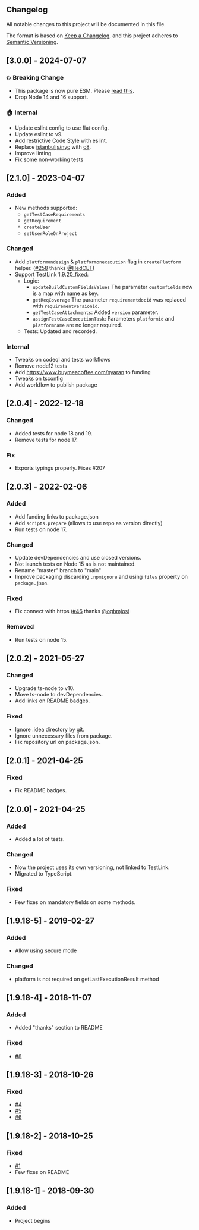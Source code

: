 ## Changelog
All notable changes to this project will be documented in this file.

The format is based on [Keep a Changelog](https://keepachangelog.com/en/1.0.0/), and this project adheres
to [Semantic Versioning](https://semver.org/spec/v2.0.0.html).

## [3.0.0] - 2024-07-07
### 💥 Breaking Change
* This package is now pure ESM. Please [read this](https://gist.github.com/sindresorhus/a39789f98801d908bbc7ff3ecc99d99c).
* Drop Node 14 and 16 support.

### 🏠 Internal
* Update eslint config to use flat config.
* Update eslint to v9.
* Add restrictive Code Style with eslint.
* Replace [istanbuljs/nyc](https://github.com/istanbuljs/nyc) with [c8](https://github.com/bcoe/c8).
* Improve linting
* Fix some non-working tests

## [2.1.0] - 2023-04-07
### Added
* New methods supported:
	* `getTestCaseRequirements`
	* `getRequirement`
	* `createUser`
	* `setUserRoleOnProject`
### Changed
* Add `platformondesign` & `platformonexecution` flag in `createPlatform` helper. ([#258](https://github.com/Nyaran/testlink-xmlrpc/issues/258) thanks [@HedCET](https://github.com/HedCET))
* Support TestLink 1.9.20_fixed:
	* Logic:
		* `updateBuildCustomFieldsValues` The parameter `customfields` now is a map with name as key.
		* `getReqCoverage` The parameter `requirementdocid` was replaced with `requirementversionid`.
		* `getTestCaseAttachments`: Added `version` parameter.
		* `assignTestCaseExecutionTask`: Parameters `platformid` and `platformname` are no longer required.
	* Tests: Updated and recorded.

### Internal
* Tweaks on codeql and tests workflows
* Remove node12 tests
* Add https://www.buymeacoffee.com/nyaran to funding
* Tweaks on tsconfig
* Add workflow to publish package

## [2.0.4] - 2022-12-18
### Changed
* Added tests for node 18 and 19.
* Remove tests for node 17.

### Fix
* Exports typings properly. Fixes #207

## [2.0.3] - 2022-02-06
### Added
 * Add funding links to package.json
 * Add `scripts.prepare` (allows to use repo as version directly)
 * Run tests on node 17.

### Changed
 * Update devDependencies and use closed versions.
 * Not launch tests on Node 15 as is not maintained.
 * Rename "master" branch to "main"
 * Improve packaging discarding `.npmignore` and using `files` property on `package.json`.

### Fixed
 * Fix connect with https ([#46](https://github.com/Nyaran/testlink-xmlrpc/issues/46) thanks [@oghmjos](https://github.com/oghmjos))

### Removed
 * Run tests on node 15.

## [2.0.2] - 2021-05-27
### Changed
 * Upgrade ts-node to v10.
 * Move ts-node to devDependencies.
 * Add links on README badges.

### Fixed
 * Ignore .idea directory by git.
 * Ignore unnecessary files from package.
 * Fix repository url on package.json.

## [2.0.1] - 2021-04-25
### Fixed
 * Fix README badges.

## [2.0.0] - 2021-04-25
### Added
 * Added a lot of tests.

### Changed
 * Now the project uses its own versioning, not linked to TestLink. 
 * Migrated to TypeScript.

### Fixed
 * Few fixes on mandatory fields on some methods.

## [1.9.18-5] - 2019-02-27
### Added
 * Allow using secure mode

### Changed
 * platform is not required on getLastExecutionResult method

## [1.9.18-4] - 2018-11-07
### Added
 * Added "thanks" section to README

### Fixed
 * [#8](https://github.com/Nyaran/testlink-xmlrpc/issues/8)

## [1.9.18-3] - 2018-10-26
### Fixed
 * [#4](https://github.com/Nyaran/testlink-xmlrpc/issues/4)
 * [#5](https://github.com/Nyaran/testlink-xmlrpc/issues/5)
 * [#6](https://github.com/Nyaran/testlink-xmlrpc/issues/6)

## [1.9.18-2] - 2018-10-25
### Fixed
 * [#1](https://github.com/Nyaran/testlink-xmlrpc/issues/1)
 * Few fixes on README

## [1.9.18-1] - 2018-09-30
### Added
 * Project begins
